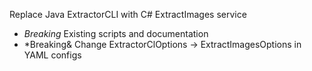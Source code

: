 Replace Java ExtractorCLI with C# ExtractImages service
-   *Breaking* Existing scripts and documentation
-   *Breaking& Change ExtractorClOptions -> ExtractImagesOptions in YAML configs
